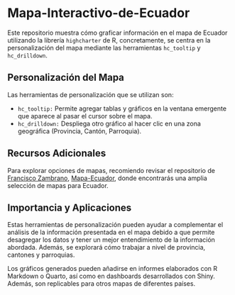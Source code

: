 # Mapa-Interactivo-de-Ecuador

Este repositorio muestra cómo graficar información en el mapa de Ecuador utilizando la librería `highcharter` de R, concretamente, se centra en la personalización del mapa mediante las herramientas `hc_tooltip` y `hc_drilldown`.

## Personalización del Mapa

Las herramientas de personalización que se utilizan son:

- `hc_tooltip:` Permite agregar tablas y gráficos en la ventana emergente que aparece al pasar el cursor sobre el mapa.
- `hc_drilldown:` Despliega otro gráfico al hacer clic en una zona geográfica (Provincia, Cantón, Parroquia).

## Recursos Adicionales

Para explorar opciones de mapas, recomiendo revisar el repositorio de [Francisco Zambrano](https://github.com/zpio), [Mapa-Ecuador](https://github.com/zpio/Mapa-Ecuador), donde encontrarás una amplia selección de mapas para Ecuador.

## Importancia y Aplicaciones

Estas herramientas de personalización pueden ayudar a complementar el análisis de la información presentada en el mapa debido a que permite desagregar los datos y tener un mejor entendimiento de la información abordada. Además, se explorará cómo trabajar a nivel de provincia, cantones y parroquias.

Los gráficos generados pueden añadirse en informes elaborados con R Markdown o Quarto, así como en dashboards desarrollados con Shiny. Además, son replicables para otros mapas de diferentes países.
